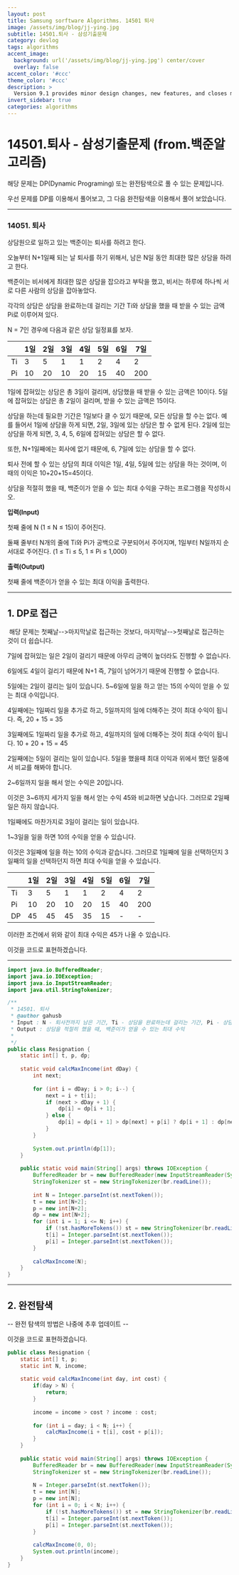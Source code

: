 ```yaml
---
layout: post
title: Samsung sorftware Algorithms. 14501 퇴사
image: /assets/img/blog/jj-ying.jpg
subtitle: 14501.퇴사 - 삼성기출문제
category: devlog
tags: algorithms
accent_image: 
  background: url('/assets/img/blog/jj-ying.jpg') center/cover
  overlay: false
accent_color: '#ccc'
theme_color: '#ccc'
description: >
  Version 9.1 provides minor design changes, new features, and closes multiple issues.
invert_sidebar: true
categories: algorithms
---
```


# 14501.퇴사 - 삼성기출문제 (from.백준알고리즘)

해당 문제는 DP(Dynamic Programing) 또는 완전탐색으로 풀 수 있는 문제입니다.

우선 문제를 DP를 이용해서 풀어보고, 그 다음 완전탐색을 이용해서 풀어 보았습니다.

---

### **14051\. 퇴사**

상담원으로 일하고 있는 백준이는 퇴사를 하려고 한다.

오늘부터 N+1일째 되는 날 퇴사를 하기 위해서, 남은 N일 동안 최대한 많은 상담을 하려고 한다.

백준이는 비서에게 최대한 많은 상담을 잡으라고 부탁을 했고, 비서는 하루에 하나씩 서로 다른 사람의 상담을 잡아놓았다.

각각의 상담은 상담을 완료하는데 걸리는 기간 Ti와 상담을 했을 때 받을 수 있는 금액 Pi로 이루어져 있다.

N = 7인 경우에 다음과 같은 상담 일정표를 보자.

|   | 1일 | 2일 | 3일 | 4일 | 5일 | 6일 | 7일 |
| --- | --- | --- | --- | --- | --- | --- | --- |
| Ti | 3 | 5 | 1 | 1 | 2 | 4 | 2 |
| Pi | 10 | 20 | 10 | 20 | 15 | 40 | 200 |

1일에 잡혀있는 상담은 총 3일이 걸리며, 상담했을 때 받을 수 있는 금액은 10이다. 5일에 잡혀있는 상담은 총 2일이 걸리며, 받을 수 있는 금액은 15이다.

상담을 하는데 필요한 기간은 1일보다 클 수 있기 때문에, 모든 상담을 할 수는 없다. 예를 들어서 1일에 상담을 하게 되면, 2일, 3일에 있는 상담은 할 수 없게 된다. 2일에 있는 상담을 하게 되면, 3, 4, 5, 6일에 잡혀있는 상담은 할 수 없다.

또한, N+1일째에는 회사에 없기 때문에, 6, 7일에 있는 상담을 할 수 없다.

퇴사 전에 할 수 있는 상담의 최대 이익은 1일, 4일, 5일에 있는 상담을 하는 것이며, 이때의 이익은 10+20+15=45이다.

상담을 적절히 했을 때, 백준이가 얻을 수 있는 최대 수익을 구하는 프로그램을 작성하시오.

**입력(Input)**

첫째 줄에 N (1 ≤ N ≤ 15)이 주어진다.

둘째 줄부터 N개의 줄에 Ti와 Pi가 공백으로 구분되어서 주어지며, 1일부터 N일까지 순서대로 주어진다. (1 ≤ Ti ≤ 5, 1 ≤ Pi ≤ 1,000)

**출력(Output)**

첫째 줄에 백준이가 얻을 수 있는 최대 이익을 출력한다.

---

## 1\. DP로 접근

 해당 문제는 첫째날-->마지막날로 접근하는 것보다, 마지막날-->첫째날로 접근하는 것이 더 쉽습니다.

7일에 잡혀있는 일은 2일이 걸리기 때문에 아무리 금액이 높더라도 진행할 수 없습니다.

6일에도 4일이 걸리기 때문에 N+1 즉, 7일이 넘어가기 때문에 진행할 수 없습니다.

5일에는 2일이 걸리는 일이 있습니다. 5~6일에 일을 하고 얻는 15의 수익이 얻을 수 있는 최대 수익입니다.

4일째에는 1일짜리 일을 추가로 하고, 5일까지의 일에 더해주는 것이 최대 수익이 됩니다. 즉, 20 + 15 = 35

3일째에도 1일짜리 일을 추가로 하고, 4일까지의 일에 더해주는 것이 최대 수익이 됩니다. 10 + 20 + 15 = 45

2일째에는 5일이 걸리는 일이 있습니다. 5일을 했을때 최대 이익과 위에서 했던 일중에서 비교를 해봐야 합니다.

2~6일까지 일을 해서 얻는 수익은 20입니다.

이것은 3~6까지 세가지 일을 해서 얻는 수익 45와 비교하면 낮습니다. 그러므로 2일째 일은 하지 않습니다.

1일째에도 마찬가지로 3일이 걸리는 일이 있습니다.

1~3일을 일을 하면 10의 수익을 얻을 수 있습니다.

이것은 3일째에 일을 하는 10의 수익과 같습니다. 그러므로 1일째에 일을 선택하던지 3일째의 일을 선택하던지 하면 최대 수익을 얻을 수 있습니다.

|   | 1일 | 2일 | 3일 | 4일 | 5일 | 6일 | 7일 |
| --- | --- | --- | --- | --- | --- | --- | --- |
| Ti | 3 | 5 | 1 | 1 | 2 | 4 | 2 |
| Pi | 10 | 20 | 10 | 20 | 15 | 40 | 200 |
| DP | 45 | 45 | 45 | 35 | 15 | \- | \- |

이러한 조건에서 위와 같이 최대 수익은 45가 나올 수 있습니다.

이것을 코드로 표현하겠습니다.

---

```java
import java.io.BufferedReader;
import java.io.IOException;
import java.io.InputStreamReader;
import java.util.StringTokenizer;

/**
 * 14501. 퇴사
 * @author gahusb
 * Input : N - 퇴사전까지 남은 기간, Ti - 상담을 완료하는데 걸리는 기간, Pi - 상담을 했을 때 받을 수 있는 금액
 * Output : 상담을 적절히 했을 때, 백준이가 얻을 수 있는 최대 수익
 *
 */
public class Resignation {
	static int[] t, p, dp;
	
	static void calcMaxIncome(int dDay) {
		int next;
		
		for (int i = dDay; i > 0; i--) {
	        next = i + t[i];
	        if (next > dDay + 1) {
	            dp[i] = dp[i + 1];
	        } else {
	            dp[i] = dp[i + 1] > dp[next] + p[i] ? dp[i + 1] : dp[next] + p[i];
	        }
	    }
		
		System.out.println(dp[1]);
	}
	
	public static void main(String[] args) throws IOException {
		BufferedReader br = new BufferedReader(new InputStreamReader(System.in));
		StringTokenizer st = new StringTokenizer(br.readLine());
		
		int N = Integer.parseInt(st.nextToken());
		t = new int[N+2];
		p = new int[N+2];
		dp = new int[N+2];
		for (int i = 1; i <= N; i++) {
			if (!st.hasMoreTokens()) st = new StringTokenizer(br.readLine());
			t[i] = Integer.parseInt(st.nextToken());
			p[i] = Integer.parseInt(st.nextToken());
		}
		
		calcMaxIncome(N);
	}
}
```

---

## 2\. 완전탐색

\-- 완전 탐색의 방법은 나중에 추후 업데이트 --

이것을 코드로 표현하겠습니다.

```java
public class Resignation {
	static int[] t, p;
	static int N, income;
	
	static void calcMaxIncome(int day, int cost) {
		if(day > N) {
			return;
		}
		
		income = income > cost ? income : cost;
		
		for (int i = day; i < N; i++) {
			calcMaxIncome(i + t[i], cost + p[i]);
		}
	}
	
	public static void main(String[] args) throws IOException {
		BufferedReader br = new BufferedReader(new InputStreamReader(System.in));
		StringTokenizer st = new StringTokenizer(br.readLine());
		
		N = Integer.parseInt(st.nextToken());
		t = new int[N];
		p = new int[N];
		for (int i = 0; i < N; i++) {
			if (!st.hasMoreTokens()) st = new StringTokenizer(br.readLine());
			t[i] = Integer.parseInt(st.nextToken());
			p[i] = Integer.parseInt(st.nextToken());
		}
		
		calcMaxIncome(0, 0);
		System.out.println(income);
	}
}
```